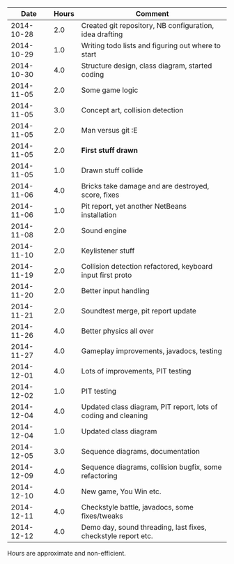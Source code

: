 | Date      | Hours | Comment                                                        |
|-----------|-------|----------------------------------------------------------------|
|2014-10-28 | 2.0   | Created git repository, NB configuration, idea drafting        |
|2014-10-29 | 1.0   | Writing todo lists and figuring out where to start             |
|2014-10-30 | 4.0   | Structure design, class diagram, started coding                |
|2014-11-05 | 2.0   | Some game logic                                                |
|2014-11-05 | 3.0   | Concept art, collision detection                               |
|2014-11-05 | 2.0   | Man versus git :E                                              | 
|2014-11-05 | 2.0   | **First stuff drawn**                                          | 
|2014-11-05 | 1.0   | Drawn stuff collide                                            | 
|2014-11-06 | 4.0   | Bricks take damage and are destroyed, score, fixes             | 
|2014-11-06 | 1.0   | Pit report, yet another NetBeans installation                  |
|2014-11-08 | 2.0   | Sound engine                                                   |
|2014-11-10 | 2.0   | Keylistener stuff                                              |
|2014-11-19 | 2.0   | Collision detection refactored, keyboard input first proto     |
|2014-11-20 | 2.0   | Better input handling                                          |
|2014-11-21 | 2.0   | Soundtest merge, pit report update                             |
|2014-11-26 | 4.0   | Better physics all over                                        |
|2014-11-27 | 4.0   | Gameplay improvements, javadocs, testing                       |
|2014-12-01 | 4.0   | Lots of improvements, PIT testing                              |
|2014-12-02 | 1.0   | PIT testing                                                    |
|2014-12-04 | 4.0   | Updated class diagram, PIT report, lots of coding and cleaning |
|2014-12-04 | 1.0   | Updated class diagram                                          |
|2014-12-05 | 3.0   | Sequence diagrams, documentation                               |
|2014-12-09 | 4.0   | Sequence diagrams, collision bugfix, some refactoring          |
|2014-12-10 | 4.0   | New game, You Win etc.                                         |
|2014-12-11 | 4.0   | Checkstyle battle, javadocs, some fixes/tweaks                 |
|2014-12-12 | 4.0   | Demo day, sound threading, last fixes, checkstyle report etc.  |

Hours are approximate and non-efficient.
